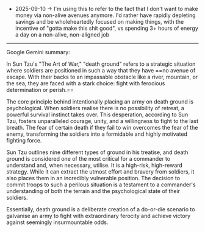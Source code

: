 - 2025-09-10 → I'm using this to refer to the fact that I don't want to make money via non-alive avenues anymore. I'd rather have rapidly depleting savings and be wholeheartedly focused on making things, with the incentive of "gotta make this shit good", vs spending 3+ hours of energy a day on a non-alive, non-aligned job

---

Google Gemini summary:

In Sun Tzu's "The Art of War," "death ground" refers to a strategic situation where soldiers are positioned in such a way that they have ==no avenue of escape. With their backs to an impassable obstacle like a river, mountain, or the sea, they are faced with a stark choice: fight with ferocious determination or perish.==

The core principle behind intentionally placing an army on death ground is psychological. When soldiers realise there is no possibility of retreat, a powerful survival instinct takes over. This desperation, according to Sun Tzu, fosters unparalleled courage, unity, and a willingness to fight to the last breath. The fear of certain death if they fail to win overcomes the fear of the enemy, transforming the soldiers into a formidable and highly motivated fighting force.

Sun Tzu outlines nine different types of ground in his treatise, and death ground is considered one of the most critical for a commander to understand and, when necessary, utilise. It is a high-risk, high-reward strategy. While it can extract the utmost effort and bravery from soldiers, it also places them in an incredibly vulnerable position. The decision to commit troops to such a perilous situation is a testament to a commander's understanding of both the terrain and the psychological state of their soldiers.

Essentially, death ground is a deliberate creation of a do-or-die scenario to galvanise an army to fight with extraordinary ferocity and achieve victory against seemingly insurmountable odds.